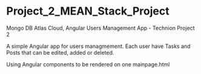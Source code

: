 # Project_2_MEAN_Stack_Project
Mongo DB Atlas Cloud, Angular Users Management App - Technion Project 2

A simple Angular app for users managmement.
Each user have Tasks and Posts that can be edited, added or deleted.

Using Angular components to be rendered on one mainpage.html
